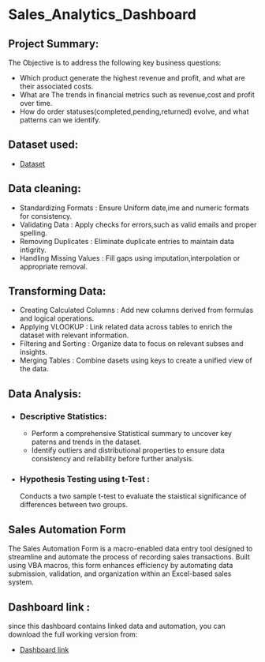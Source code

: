 # Sales_Analytics_Dashboard
## Project Summary:
The Objective is to address the following key business questions:
 - Which product generate the highest revenue and profit, and what are  their associated costs.
 - What are The trends in financial metrics such as revenue,cost and profit over time.
 - How do order statuses(completed,pending,returned) evolve, and what patterns can we identify.
## Dataset used:
 - <a href="https://github.com/Lasya1lasya/Sales_Analytics_Dashboard/blob/main/Sales%20Raw%20Data.xlsx">Dataset</a>
## Data cleaning:
 - Standardizing Formats : Ensure Uniform date,ime and numeric formats for consistency.
 - Validating Data : Apply checks for errors,such as valid emails and proper spelling.
 - Removing Duplicates : Eliminate duplicate entries to maintain data intigrity.
 - Handling Missing Values : Fill gaps using imputation,interpolation or appropriate removal.
## Transforming Data:
 - Creating Calculated Columns : Add new columns derived from formulas and logical operations.
 - Applying VLOOKUP : Link related data across tables to enrich the dataset with relevant information.
 - Filtering and Sorting : Organize data to focus on relevant subses and insights.
 - Merging Tables : Combine dasets using keys to create a unified view of the data.
## Data Analysis:
 - ### Descriptive Statistics:
   - Perform a comprehensive Statistical summary to uncover key paterns and trends in the dataset.
   - Identify outliers and distributional properties to ensure data consistency and reilability before further analysis.
 - ### Hypothesis Testing using t-Test :
    Conducts a two sample t-test to evaluate the staistical significance of differences between two groups.
## Sales Automation Form
The Sales Automation Form is a macro-enabled data entry tool designed to streamline and automate the process of recording sales transactions. Built using VBA macros, this form enhances efficiency by automating data submission, validation, and organization within an Excel-based sales system.
## Dashboard link :
since this dashboard contains linked data and automation, you can download the full working version from:  
 - <a href="https://1drv.ms/x/c/607374da3062585c/EdTj9YWyPUJBtUaT3hPYGGEBcLfnRzAG6ju2q_PEoBRJBg?e=KalmHb">Dashboard link</a>
